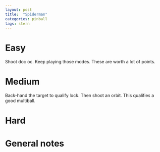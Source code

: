 ```yaml
---
layout: post
title:  "Spiderman"
categories: pinball
tags: stern
---
```


# Easy
Shoot doc oc. Keep playing those modes. These are worth a lot of points.

# Medium
Back-hand the target to qualify lock. Then shoot an orbit. This qualifies a good multiball.

# Hard
# General notes


